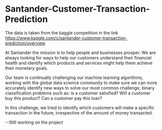 # Santander-Customer-Transaction-Prediction

The data is taken from the kaggle competition in the link https://www.kaggle.com/c/santander-customer-transaction-prediction/overview 

At Santander the mission is to help people and businesses prosper. We are always looking for ways to help our customers understand their financial health and identify which products and services might help them achieve their monetary goals.

Our team is continually challenging our machine learning algorithms, working with the global data science community to make sure we can more accurately identify new ways to solve our most common challenge, binary classification problems such as: is a customer satisfied? Will a customer buy this product? Can a customer pay this loan?

In this challenge, we tried to identify which customers will make a specific transaction in the future, irrespective of the amount of money transacted. 

--Still working on the project
